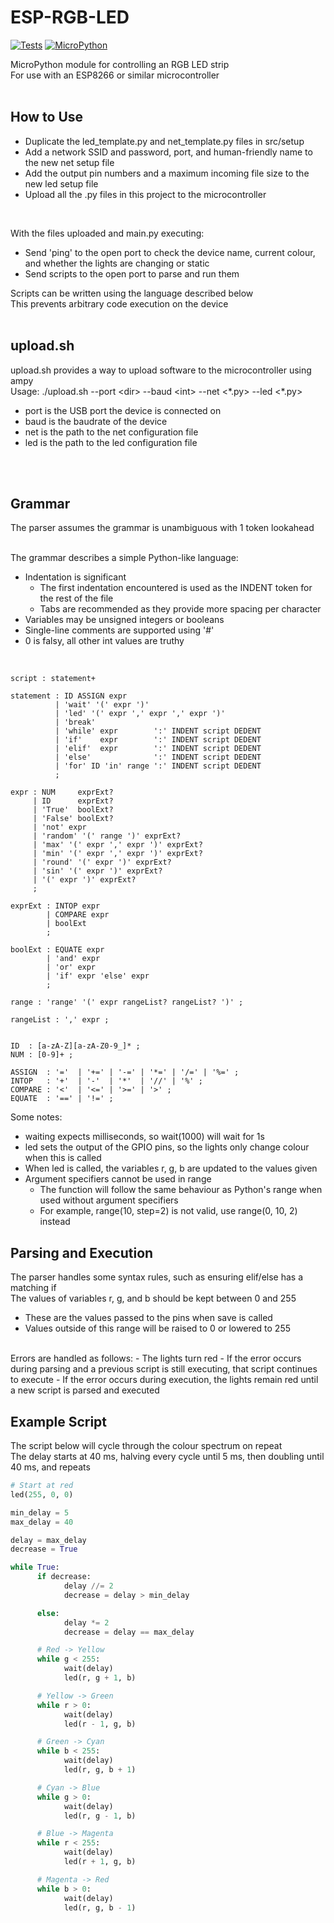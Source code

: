 # ESP-RGB-LED
[![Tests](https://github.com/Sean-AP/ESP-RGB-LED/actions/workflows/main.yml/badge.svg)](https://github.com/Sean-AP/ESP-RGB-LED/actions/workflows/main.yml)
[![MicroPython](https://badgen.net/badge/micropython/v1.17/blue?icon=pypi)](https://github.com/micropython/micropython)

MicroPython module for controlling an RGB LED strip <br>
For use with an ESP8266 or similar microcontroller <br>
<br>

## How to Use
- Duplicate the led_template.py and net_template.py files in src/setup
- Add a network SSID and password, port, and human-friendly name to the new net setup file
- Add the output pin numbers and a maximum incoming file size to the new led setup file
- Upload all the .py files in this project to the microcontroller
<br>

With the files uploaded and main.py executing:
- Send 'ping' to the open port to check the device name, current colour, and whether the lights are changing or static
- Send scripts to the open port to parse and run them

Scripts can be written using the language described below <br>
This prevents arbitrary code execution on the device <br>
<br>

## upload.sh
upload.sh provides a way to upload software to the microcontroller using ampy <br>
Usage: ./upload.sh --port \<dir> --baud \<int> --net \<\*.py> --led \<\*.py> 
  - port is the USB port the device is connected on
  - baud is the baudrate of the device
  - net is the path to the net configuration file
  - led is the path to the led configuration file
<br>
<br>

## Grammar
The parser assumes the grammar is unambiguous with 1 token lookahead <br>
<br>

The grammar describes a simple Python-like language:
- Indentation is significant 
  - The first indentation encountered is used as the INDENT token for the rest of the file
  - Tabs are recommended as they provide more spacing per character
- Variables may be unsigned integers or booleans
- Single-line comments are supported using '#'
- 0 is falsy, all other int values are truthy
<br>

```
script : statement+

statement : ID ASSIGN expr
          | 'wait' '(' expr ')'
          | 'led' '(' expr ',' expr ',' expr ')'
          | 'break'
          | 'while' expr        ':' INDENT script DEDENT
          | 'if'    expr        ':' INDENT script DEDENT
          | 'elif'  expr        ':' INDENT script DEDENT
          | 'else'              ':' INDENT script DEDENT
          | 'for' ID 'in' range ':' INDENT script DEDENT
          ;

expr : NUM     exprExt?
     | ID      exprExt?
     | 'True'  boolExt?
     | 'False' boolExt?
     | 'not' expr
     | 'random' '(' range ')' exprExt?
     | 'max' '(' expr ',' expr ')' exprExt?
     | 'min' '(' expr ',' expr ')' exprExt?
     | 'round' '(' expr ')' exprExt?
     | 'sin' '(' expr ')' exprExt?
     | '(' expr ')' exprExt?
     ;

exprExt : INTOP expr
        | COMPARE expr
        | boolExt
        ;

boolExt : EQUATE expr
        | 'and' expr
        | 'or' expr
        | 'if' expr 'else' expr
        ;

range : 'range' '(' expr rangeList? rangeList? ')' ;

rangeList : ',' expr ;


ID  : [a-zA-Z][a-zA-Z0-9_]* ;
NUM : [0-9]+ ;

ASSIGN  : '='  | '+=' | '-=' | '*=' | '/=' | '%=' ;
INTOP   : '+'  | '-'  | '*'  | '//' | '%' ;
COMPARE : '<'  | '<=' | '>=' | '>' ; 
EQUATE  : '==' | '!=' ;
```

Some notes:
- waiting expects milliseconds, so wait(1000) will wait for 1s
- led sets the output of the GPIO pins, so the lights only change colour when this is called
- When led is called, the variables r, g, b are updated to the values given
- Argument specifiers cannot be used in range
  - The function will follow the same behaviour as Python's range when used without argument specifiers
  - For example, range(10, step=2) is not valid, use range(0, 10, 2) instead

## Parsing and Execution
The parser handles some syntax rules, such as ensuring elif/else has a matching if <br>
The values of variables r, g, and b should be kept between 0 and 255 
- These are the values passed to the pins when save is called
- Values outside of this range will be raised to 0 or lowered to 255
<br>
Errors are handled as follows:
- The lights turn red
- If the error occurs during parsing and a previous script is still executing, that script continues to execute
- If the error occurs during execution, the lights remain red until a new script is parsed and executed
<br>

## Example Script
The script below will cycle through the colour spectrum on repeat <br>
The delay starts at 40 ms, halving every cycle until 5 ms, then doubling until 40 ms, and repeats <br>

```python
# Start at red
led(255, 0, 0)

min_delay = 5
max_delay = 40

delay = max_delay
decrease = True

while True:
      if decrease:
            delay //= 2
            decrease = delay > min_delay

      else:
            delay *= 2
            decrease = delay == max_delay

      # Red -> Yellow
      while g < 255:
            wait(delay)
            led(r, g + 1, b)

      # Yellow -> Green
      while r > 0:
            wait(delay)
            led(r - 1, g, b)

      # Green -> Cyan
      while b < 255:
            wait(delay)
            led(r, g, b + 1)

      # Cyan -> Blue
      while g > 0:
            wait(delay)
            led(r, g - 1, b)

      # Blue -> Magenta
      while r < 255:
            wait(delay)
            led(r + 1, g, b)

      # Magenta -> Red
      while b > 0:
            wait(delay)
            led(r, g, b - 1)
```